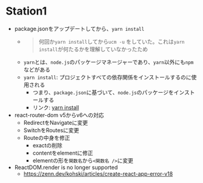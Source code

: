 # Station1
* package.jsonをアップデートしてから、`yarn install`
  * > 何回か`yarn install`してから`ucm -u` をしていた。これは`yarn install`が何たるかを理解していなかったため
  * `yarn`とは、`node.js`のパッケージマネージャーであり、`yarn`以外にも`npm`などがある
  * `yarn install`: プロジェクトすべての依存関係をインストールするのに使用される
    * つまり、`package.json`に基づいて、`node.js`のパッケージをインストールする
    * リンク: [yarn install](https://chore-update--yarnpkg.netlify.app/ja/docs/cli/install)
* react-router-dom v5からv6への対応
  * RedirectをNavigateに変更
  * SwitchをRoutesに変更
  * Routeの中身を修正
    * exactの削除
    * contentをelementに修正
    * elementの形を`関数名`から`<関数名 />`に変更
* ReactDOM.render is no longer supported
  * https://zenn.dev/kohski/articles/create-react-app-error-v18
